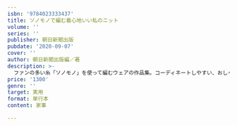 ```yaml
---
isbn: '9784023333437'
title: ソノモノで編む着心地いい私のニット
volume: ''
series: ''
publisher: 朝日新聞出版
pubdate: '2020-09-07'
cover: ''
author: 朝日新聞出版編／著
description: >-
  ファンの多い糸「ソノモノ」を使って編むウェアの作品集。コーディネートしやすい、おしゃれなニットウェアを中心に流行のデザインも一部収録。マフラー、ミトン、ソックスなどの小物。編みごたえのある上級者向け作品も充実。
price: '1300'
genre: ''
target: 実用
format: 単行本
content: 家事

---
```

